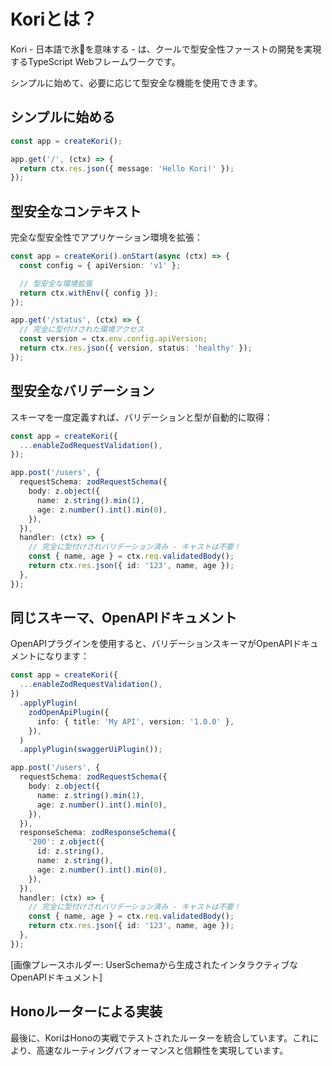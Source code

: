 # Koriとは？

Kori - 日本語で氷🧊を意味する - は、クールで型安全性ファーストの開発を実現するTypeScript Webフレームワークです。

シンプルに始めて、必要に応じて型安全な機能を使用できます。

## シンプルに始める

```typescript
const app = createKori();

app.get('/', (ctx) => {
  return ctx.res.json({ message: 'Hello Kori!' });
});
```

## 型安全なコンテキスト

完全な型安全性でアプリケーション環境を拡張：

```typescript
const app = createKori().onStart(async (ctx) => {
  const config = { apiVersion: 'v1' };

  // 型安全な環境拡張
  return ctx.withEnv({ config });
});

app.get('/status', (ctx) => {
  // 完全に型付けされた環境アクセス
  const version = ctx.env.config.apiVersion;
  return ctx.res.json({ version, status: 'healthy' });
});
```

## 型安全なバリデーション

スキーマを一度定義すれば、バリデーションと型が自動的に取得：

```typescript
const app = createKori({
  ...enableZodRequestValidation(),
});

app.post('/users', {
  requestSchema: zodRequestSchema({
    body: z.object({
      name: z.string().min(1),
      age: z.number().int().min(0),
    }),
  }),
  handler: (ctx) => {
    // 完全に型付けされバリデーション済み - キャストは不要！
    const { name, age } = ctx.req.validatedBody();
    return ctx.res.json({ id: '123', name, age });
  },
});
```

## 同じスキーマ、OpenAPIドキュメント

OpenAPIプラグインを使用すると、バリデーションスキーマがOpenAPIドキュメントになります：

```typescript
const app = createKori({
  ...enableZodRequestValidation(),
})
  .applyPlugin(
    zodOpenApiPlugin({
      info: { title: 'My API', version: '1.0.0' },
    }),
  )
  .applyPlugin(swaggerUiPlugin());

app.post('/users', {
  requestSchema: zodRequestSchema({
    body: z.object({
      name: z.string().min(1),
      age: z.number().int().min(0),
    }),
  }),
  responseSchema: zodResponseSchema({
    '200': z.object({
      id: z.string(),
      name: z.string(),
      age: z.number().int().min(0),
    }),
  }),
  handler: (ctx) => {
    // 完全に型付けされバリデーション済み - キャストは不要！
    const { name, age } = ctx.req.validatedBody();
    return ctx.res.json({ id: '123', name, age });
  },
});
```

[画像プレースホルダー: UserSchemaから生成されたインタラクティブなOpenAPIドキュメント]

## Honoルーターによる実装

最後に、KoriはHonoの実戦でテストされたルーターを統合しています。これにより、高速なルーティングパフォーマンスと信頼性を実現しています。
